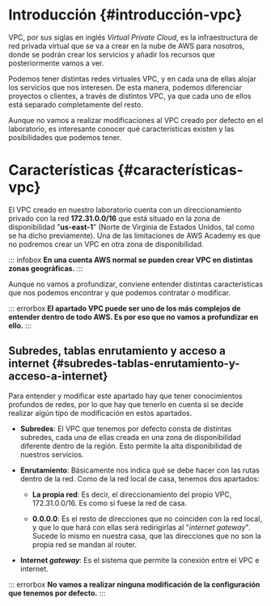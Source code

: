 
# Introducción {#introducción-vpc}

VPC, por sus siglas en inglés *Virtual Private Cloud*, es la infraestructura de red privada virtual que se va a crear en la nube de AWS para nosotros, donde se podrán crear los servicios y añadir los recursos que posteriormente vamos a ver.

Podemos tener distintas redes virtuales VPC, y en cada una de ellas alojar los servicios que nos interesen. De esta manera, podemos diferenciar proyectos o clientes, a través de distintos VPC, ya que cada uno de ellos está separado completamente del resto.

Aunque no vamos a realizar modificaciones al VPC creado por defecto en el laboratorio, es interesante conocer qué características existen y las posibilidades que podemos tener.

# Características {#características-vpc}

El VPC creado en nuestro laboratorio cuenta con un direccionamiento privado con la red **172.31.0.0/16** que está situado en la zona de disponibilidad "**us-east-1**" (Norte de Virginia de Estados Unidos, tal como se ha dicho previamente). Una de las limitaciones de AWS Academy es que no podremos crear un VPC en otra zona de disponibilidad.

::: infobox
**En una cuenta AWS normal se pueden crear VPC en distintas zonas geográficas.**
:::

Aunque no vamos a profundizar, conviene entender distintas características que nos podemos encontrar y que podemos contratar o modificar.

::: errorbox
**El apartado VPC puede ser uno de los más complejos de entender dentro de todo AWS. Es por eso que no vamos a profundizar en ello.**
:::

## Subredes, tablas enrutamiento y acceso a internet {#subredes-tablas-enrutamiento-y-acceso-a-internet}

Para entender y modificar este apartado hay que tener conocimientos profundos de redes, por lo que hay que tenerlo en cuenta si se decide realizar algún tipo de modificación en estos apartados.

-   **Subredes**: El VPC que tenemos por defecto consta de distintas subredes, cada una de ellas creada en una zona de disponibilidad diferente dentro de la región. Esto permite la alta disponibilidad de nuestros servicios.

-   **Enrutamiento**: Básicamente nos indica qué se debe hacer con las rutas dentro de la red. Como de la red local de casa, tenemos dos apartados:

    -   **La propia red**: Es decir, el direccionamiento del propio VPC, 172.31.0.0/16. Es como si fuese la red de casa.

    -   **0.0.0.0**: Es el resto de direcciones que no coinciden con la red local, y que lo que hará con ellas será redirigirlas al "*internet gateway*". Sucede lo mismo en nuestra casa, que las direcciones que no son la propia red se mandan al router.

-   **Internet *gateway***: Es el sistema que permite la conexión entre el VPC e internet.

::: errorbox
**No vamos a realizar ninguna modificación de la configuración que tenemos por defecto.**
:::

